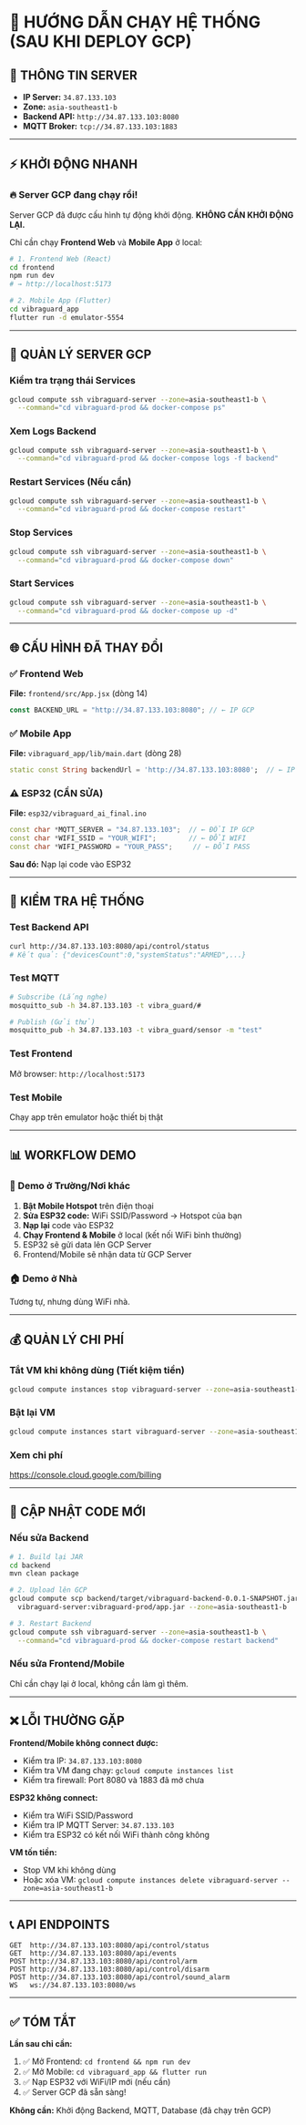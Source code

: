 # 🚀 HƯỚNG DẪN CHẠY HỆ THỐNG (SAU KHI DEPLOY GCP)

## 📍 THÔNG TIN SERVER

- **IP Server:** `34.87.133.103`
- **Zone:** `asia-southeast1-b`
- **Backend API:** `http://34.87.133.103:8080`
- **MQTT Broker:** `tcp://34.87.133.103:1883`

---

## ⚡ KHỞI ĐỘNG NHANH

### 🔥 Server GCP đang chạy rồi!

Server GCP đã được cấu hình tự động khởi động. **KHÔNG CẦN KHỞI ĐỘNG LẠI.**

Chỉ cần chạy **Frontend Web** và **Mobile App** ở local:

```bash
# 1. Frontend Web (React)
cd frontend
npm run dev
# → http://localhost:5173

# 2. Mobile App (Flutter)
cd vibraguard_app
flutter run -d emulator-5554
```

---

## 🔧 QUẢN LÝ SERVER GCP

### Kiểm tra trạng thái Services

```bash
gcloud compute ssh vibraguard-server --zone=asia-southeast1-b \
  --command="cd vibraguard-prod && docker-compose ps"
```

### Xem Logs Backend

```bash
gcloud compute ssh vibraguard-server --zone=asia-southeast1-b \
  --command="cd vibraguard-prod && docker-compose logs -f backend"
```

### Restart Services (Nếu cần)

```bash
gcloud compute ssh vibraguard-server --zone=asia-southeast1-b \
  --command="cd vibraguard-prod && docker-compose restart"
```

### Stop Services

```bash
gcloud compute ssh vibraguard-server --zone=asia-southeast1-b \
  --command="cd vibraguard-prod && docker-compose down"
```

### Start Services

```bash
gcloud compute ssh vibraguard-server --zone=asia-southeast1-b \
  --command="cd vibraguard-prod && docker-compose up -d"
```

---

## 🌐 CẤU HÌNH ĐÃ THAY ĐỔI

### ✅ Frontend Web

**File:** `frontend/src/App.jsx` (dòng 14)

```javascript
const BACKEND_URL = "http://34.87.133.103:8080"; // ← IP GCP
```

### ✅ Mobile App

**File:** `vibraguard_app/lib/main.dart` (dòng 28)

```dart
static const String backendUrl = 'http://34.87.133.103:8080';  // ← IP GCP
```

### ⚠️ ESP32 (CẦN SỬA)

**File:** `esp32/vibraguard_ai_final.ino`

```cpp
const char *MQTT_SERVER = "34.87.133.103";  // ← ĐỔI IP GCP
const char *WIFI_SSID = "YOUR_WIFI";        // ← ĐỔI WIFI
const char *WIFI_PASSWORD = "YOUR_PASS";     // ← ĐỔI PASS
```

**Sau đó:** Nạp lại code vào ESP32

---

## 🧪 KIỂM TRA HỆ THỐNG

### Test Backend API

```bash
curl http://34.87.133.103:8080/api/control/status
# Kết quả: {"devicesCount":0,"systemStatus":"ARMED",...}
```

### Test MQTT

```bash
# Subscribe (Lắng nghe)
mosquitto_sub -h 34.87.133.103 -t vibra_guard/#

# Publish (Gửi thử)
mosquitto_pub -h 34.87.133.103 -t vibra_guard/sensor -m "test"
```

### Test Frontend

Mở browser: `http://localhost:5173`

### Test Mobile

Chạy app trên emulator hoặc thiết bị thật

---

## 📊 WORKFLOW DEMO

### 🎯 Demo ở Trường/Nơi khác

1. **Bật Mobile Hotspot** trên điện thoại
2. **Sửa ESP32 code:** WiFi SSID/Password → Hotspot của bạn
3. **Nạp lại** code vào ESP32
4. **Chạy Frontend & Mobile** ở local (kết nối WiFi bình thường)
5. ESP32 sẽ gửi data lên GCP Server
6. Frontend/Mobile sẽ nhận data từ GCP Server

### 🏠 Demo ở Nhà

Tương tự, nhưng dùng WiFi nhà.

---

## 💰 QUẢN LÝ CHI PHÍ

### Tắt VM khi không dùng (Tiết kiệm tiền)

```bash
gcloud compute instances stop vibraguard-server --zone=asia-southeast1-b
```

### Bật lại VM

```bash
gcloud compute instances start vibraguard-server --zone=asia-southeast1-b
```

### Xem chi phí

https://console.cloud.google.com/billing

---

## 🔄 CẬP NHẬT CODE MỚI

### Nếu sửa Backend

```bash
# 1. Build lại JAR
cd backend
mvn clean package

# 2. Upload lên GCP
gcloud compute scp backend/target/vibraguard-backend-0.0.1-SNAPSHOT.jar \
  vibraguard-server:vibraguard-prod/app.jar --zone=asia-southeast1-b

# 3. Restart Backend
gcloud compute ssh vibraguard-server --zone=asia-southeast1-b \
  --command="cd vibraguard-prod && docker-compose restart backend"
```

### Nếu sửa Frontend/Mobile

Chỉ cần chạy lại ở local, không cần làm gì thêm.

---

## ❌ LỖI THƯỜNG GẶP

**Frontend/Mobile không connect được:**

- Kiểm tra IP: `34.87.133.103:8080`
- Kiểm tra VM đang chạy: `gcloud compute instances list`
- Kiểm tra firewall: Port 8080 và 1883 đã mở chưa

**ESP32 không connect:**

- Kiểm tra WiFi SSID/Password
- Kiểm tra IP MQTT Server: `34.87.133.103`
- Kiểm tra ESP32 có kết nối WiFi thành công không

**VM tốn tiền:**

- Stop VM khi không dùng
- Hoặc xóa VM: `gcloud compute instances delete vibraguard-server --zone=asia-southeast1-b`

---

## 📞 API ENDPOINTS

```
GET  http://34.87.133.103:8080/api/control/status
GET  http://34.87.133.103:8080/api/events
POST http://34.87.133.103:8080/api/control/arm
POST http://34.87.133.103:8080/api/control/disarm
POST http://34.87.133.103:8080/api/control/sound_alarm
WS   ws://34.87.133.103:8080/ws
```

---

## ✅ TÓM TẮT

**Lần sau chỉ cần:**

1. ✅ Mở Frontend: `cd frontend && npm run dev`
2. ✅ Mở Mobile: `cd vibraguard_app && flutter run`
3. ✅ Nạp ESP32 với WiFi/IP mới (nếu cần)
4. ✅ Server GCP đã sẵn sàng!

**Không cần:** Khởi động Backend, MQTT, Database (đã chạy trên GCP)

